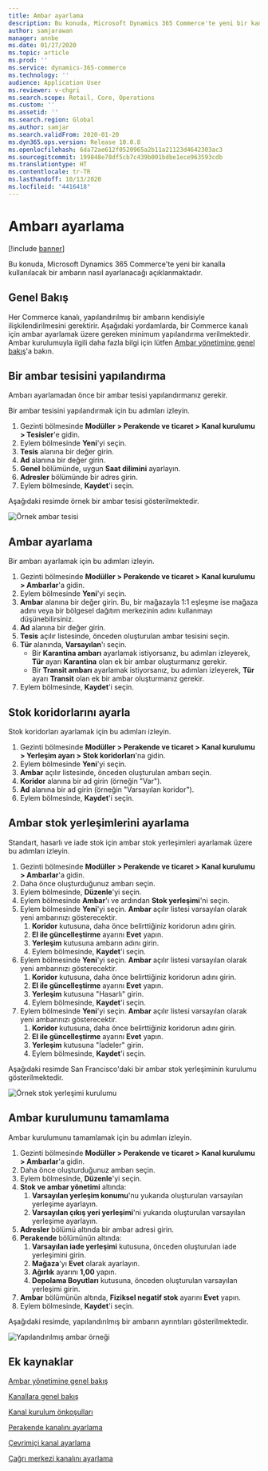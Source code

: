 ```yaml
---
title: Ambar ayarlama
description: Bu konuda, Microsoft Dynamics 365 Commerce'te yeni bir kanalla kullanılacak bir ambarın nasıl ayarlanacağı açıklanmaktadır.
author: samjarawan
manager: annbe
ms.date: 01/27/2020
ms.topic: article
ms.prod: ''
ms.service: dynamics-365-commerce
ms.technology: ''
audience: Application User
ms.reviewer: v-chgri
ms.search.scope: Retail, Core, Operations
ms.custom: ''
ms.assetid: ''
ms.search.region: Global
ms.author: samjar
ms.search.validFrom: 2020-01-20
ms.dyn365.ops.version: Release 10.0.8
ms.openlocfilehash: 6da72ae612f0520965a2b11a21123d4642303ac3
ms.sourcegitcommit: 199848e78df5cb7c439b001bdbe1ece963593cdb
ms.translationtype: HT
ms.contentlocale: tr-TR
ms.lasthandoff: 10/13/2020
ms.locfileid: "4416418"
---
```

# <a name="warehouse-set-up"></a>Ambarı ayarlama


[!include [banner](includes/banner.md)]

Bu konuda, Microsoft Dynamics 365 Commerce'te yeni bir kanalla kullanılacak bir ambarın nasıl ayarlanacağı açıklanmaktadır.

## <a name="overview"></a>Genel Bakış

Her Commerce kanalı, yapılandırılmış bir ambarın kendisiyle ilişkilendirilmesini gerektirir. Aşağıdaki yordamlarda, bir Commerce kanalı için ambar ayarlamak üzere gereken minimum yapılandırma verilmektedir. Ambar kurulumuyla ilgili daha fazla bilgi için lütfen [Ambar yönetimine genel bakış](../supply-chain/warehousing/warehouse-management-overview.md?toc=/dynamics365/commerce/toc.json)'a bakın.

## <a name="configure-a-warehouse-site"></a>Bir ambar tesisini yapılandırma

Ambarı ayarlamadan önce bir ambar tesisi yapılandırmanız gerekir.

Bir ambar tesisini yapılandırmak için bu adımları izleyin.

1. Gezinti bölmesinde **Modüller \> Perakende ve ticaret \> Kanal kurulumu \> Tesisler**'e gidin.
1. Eylem bölmesinde **Yeni**'yi seçin.
1. **Tesis** alanına bir değer girin.
1. **Ad** alanına bir değer girin.
1. **Genel** bölümünde, uygun **Saat dilimini** ayarlayın.
1. **Adresler** bölümünde bir adres girin.
1. Eylem bölmesinde, **Kaydet**'i seçin.

Aşağıdaki resimde örnek bir ambar tesisi gösterilmektedir.

![Örnek ambar tesisi](media/warehouse-site.png)

## <a name="set-up-a-warehouse"></a>Ambar ayarlama

Bir ambarı ayarlamak için bu adımları izleyin.

1. Gezinti bölmesinde **Modüller \> Perakende ve ticaret \> Kanal kurulumu \> Ambarlar**'a gidin.
1. Eylem bölmesinde **Yeni**'yi seçin.
1. **Ambar** alanına bir değer girin.  Bu, bir mağazayla 1:1 eşleşme ise mağaza adını veya bir bölgesel dağıtım merkezinin adını kullanmayı düşünebilirsiniz.
1. **Ad** alanına bir değer girin.
1. **Tesis** açılır listesinde, önceden oluşturulan ambar tesisini seçin.
1. **Tür** alanında, **Varsayılan**'ı seçin.
    - Bir **Karantina ambarı** ayarlamak istiyorsanız, bu adımları izleyerek, **Tür** ayarı **Karantina** olan ek bir ambar oluşturmanız gerekir.
    - Bir **Transit ambarı** ayarlamak istiyorsanız, bu adımları izleyerek, **Tür** ayarı **Transit** olan ek bir ambar oluşturmanız gerekir.
1. Eylem bölmesinde, **Kaydet**'i seçin.

## <a name="set-up-inventory-aisles"></a>Stok koridorlarını ayarla

Stok koridorları ayarlamak için bu adımları izleyin.

1. Gezinti bölmesinde **Modüller \> Perakende ve ticaret \> Kanal kurulumu \> Yerleşim ayarı \> Stok koridorları**'na gidin.
1. Eylem bölmesinde **Yeni**'yi seçin.
1. **Ambar** açılır listesinde, önceden oluşturulan ambarı seçin.
1. **Koridor** alanına bir ad girin (örneğin "Var").
1. **Ad** alanına bir ad girin (örneğin "Varsayılan koridor").
1. Eylem bölmesinde, **Kaydet**'i seçin.

## <a name="set-up-warehouse-inventory-locations"></a>Ambar stok yerleşimlerini ayarlama

Standart, hasarlı ve iade stok için ambar stok yerleşimleri ayarlamak üzere bu adımları izleyin.

1. Gezinti bölmesinde **Modüller \> Perakende ve ticaret \> Kanal kurulumu \> Ambarlar**'a gidin.
1. Daha önce oluşturduğunuz ambarı seçin.
1. Eylem bölmesinde, **Düzenle**'yi seçin.
1. Eylem bölmesinde **Ambar**'ı ve ardından **Stok yerleşimi**'ni seçin.
1. Eylem bölmesinde **Yeni**'yi seçin. **Ambar** açılır listesi varsayılan olarak yeni ambarınızı gösterecektir.
    1. **Koridor** kutusuna, daha önce belirttiğiniz koridorun adını girin. 
    1. **El ile güncelleştirme** ayarını **Evet** yapın.
    1. **Yerleşim** kutusuna ambarın adını girin.
    1. Eylem bölmesinde, **Kaydet**'i seçin.
 1. Eylem bölmesinde **Yeni**'yi seçin.  **Ambar** açılır listesi varsayılan olarak yeni ambarınızı gösterecektir.
    1. **Koridor** kutusuna, daha önce belirttiğiniz koridorun adını girin.  
    1. **El ile güncelleştirme** ayarını **Evet** yapın.
    1. **Yerleşim** kutusuna "Hasarlı" girin.
    1. Eylem bölmesinde, **Kaydet**'i seçin.
 1. Eylem bölmesinde **Yeni**'yi seçin.  **Ambar** açılır listesi varsayılan olarak yeni ambarınızı gösterecektir.
    1. **Koridor** kutusuna, daha önce belirttiğiniz koridorun adını girin. 
    1. **El ile güncelleştirme** ayarını **Evet** yapın.
    1. **Yerleşim** kutusuna "İadeler" girin.
    1. Eylem bölmesinde, **Kaydet**'i seçin.
    
Aşağıdaki resimde San Francisco'daki bir ambar stok yerleşiminin kurulumu gösterilmektedir.

![Örnek stok yerleşimi kurulumu](media/warehouse-inventory-locations.png)
    
## <a name="complete-warehouse-setup"></a>Ambar kurulumunu tamamlama

Ambar kurulumunu tamamlamak için bu adımları izleyin.

1. Gezinti bölmesinde **Modüller \> Perakende ve ticaret \> Kanal kurulumu \> Ambarlar**'a gidin.
1. Daha önce oluşturduğunuz ambarı seçin.
1. Eylem bölmesinde, **Düzenle**'yi seçin.
1. **Stok ve ambar yönetimi** altında:
    1. **Varsayılan yerleşim konumu**'nu yukarıda oluşturulan varsayılan yerleşime ayarlayın.
    1. **Varsayılan çıkış yeri yerleşimi**'ni yukarıda oluşturulan varsayılan yerleşime ayarlayın.
1. **Adresler** bölümü altında bir ambar adresi girin.
1. **Perakende** bölümünün altında: 
    1. **Varsayılan iade yerleşimi** kutusuna, önceden oluşturulan iade yerleşimini girin.
    1. **Mağaza**'yı **Evet** olarak ayarlayın.
    1. **Ağırlık** ayarını **1,00** yapın. 
    1. **Depolama Boyutları** kutusuna, önceden oluşturulan varsayılan yerleşimi girin.
1. **Ambar** bölümünün altında, **Fiziksel negatif stok** ayarını **Evet** yapın.
1. Eylem bölmesinde, **Kaydet**'i seçin.

Aşağıdaki resimde, yapılandırılmış bir ambarın ayrıntıları gösterilmektedir.

![Yapılandırılmış ambar örneği](media/warehouse-sample.png)

## <a name="additional-resources"></a>Ek kaynaklar

[Ambar yönetimine genel bakış](../supply-chain/warehousing/warehouse-management-overview.md?toc=/dynamics365/commerce/toc.json)

[Kanallara genel bakış](channels-overview.md)

[Kanal kurulum önkoşulları](channels-prerequisites.md)

[Perakende kanalını ayarlama](channel-setup-retail.md)
    
[Çevrimiçi kanal ayarlama](channel-setup-online.md)

[Çağrı merkezi kanalını ayarlama](channel-setup-callcenter.md)





